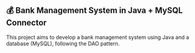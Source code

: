 ## 💰 Bank Management System in Java + MySQL Connector

This project aims to develop a bank management system using Java and a database (MySQL), following the DAO pattern.
